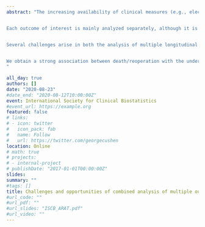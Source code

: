```yaml
---
abstract: "The increasing availability of clinical measures (e.g., electronic medical records) leads to collecting different types of information. This information includes multiple longitudinal measurements, and sometimes, also survival outcomes. The motivation comes from several clinical applications. In particular, patients after a heart valve replacement have a higher risk of dying or requiring a reoperation. These patients are followed echocardiographically, where several biomarkers are collected. Another example comes from patients after stroke, where measurements to assess recovery are taken over time. 


Each outcome of interest is mainly analyzed separately, although it is biologically relevant to study them together. Previous work has focused on investigating the association between longitudinal and survival outcomes; however, less work has been done to examine the association between multiple longitudinal outcomes. In that case, it is common to assume a multivariate normal distribution for the corresponding random effects. This approach, nevertheless, will not measure the strength of association between the outcomes. Including longitudinal outcomes, as time-dependent covariates, in the model of interest would allow us to investigate the strength of the association between different outcomes. 


Several challenges arise in both the analysis of multiple longitudinal data and longitudinal-survival data. In particular, different characteristics of the patients' longitudinal profiles could influence the outcome(s) of interest. Using extensions of multivariate mixed-effects models and joint models of longitudinal and survival outcomes, we investigate how different features (underlying value, slope, area under the curve) of the longitudinal predictors are associated with the primary outcome(s). 


We obtain a strong association between death/reoperation with the underlying value and rate of change of the aortic valve gradient (difference in pressure on each side of the valve). Moreover, there is a strong association between the limb functioning with the rate of change in body function impairments for patients after stroke. Further results from simulations studies show important bias when not using the appropriate characteristic of the longitudinal profile. In this new era of rich medical data sets, it is often challenging to decide how to analyze all the available data appropriately.
"
 
all_day: true
authors: []
date: "2020-08-23"
#date_end: "2020-08-12T10:00:00Z"
event: International Society for Clinical Biostatistics
#event_url: https://example.org
featured: false
# links:
# - icon: twitter
#   icon_pack: fab
#   name: Follow
#   url: https://twitter.com/georgecushen
location: Online
# math: true
# projects:
# - internal-project
# publishDate: "2017-01-01T00:00:00Z"
slides: 
summary: "" 
#tags: []
title: Challenges and opportunities of combined analysis of multiple outcomes in longitudinal studies
#url_code: ""
#url_pdf: ""
#url_slides: "ISCB_ARAT.pdf"
#url_video: ""
---
```

